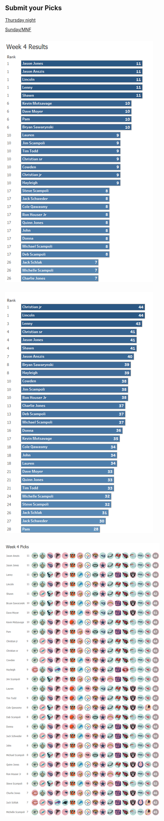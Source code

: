 ## Submit your Picks

[Thursday night](https://schlachter.typeform.com/to/r3E83a)

[Sunday/MNF](https://schlachter.typeform.com/to/eNoJ97)

## 
![](images/week.png)

## 
![](images/overall.png)

## 
![](images/picks.png)
